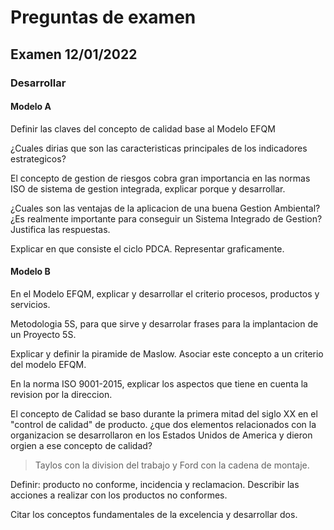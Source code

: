 # Preguntas de examen

## Examen 12/01/2022

### Desarrollar

#### Modelo A

Definir las claves del concepto de calidad base al Modelo EFQM

>

¿Cuales dirias que son las caracteristicas principales de los indicadores estrategicos?

>

El concepto de gestion de riesgos cobra gran importancia en las normas ISO de sistema de gestion integrada, explicar porque y desarrollar.

>

¿Cuales son las ventajas de la aplicacion de una buena Gestion Ambiental? ¿Es realmente importante para conseguir un Sistema Integrado de Gestion? Justifica las respuestas.

>

Explicar en que consiste el ciclo PDCA. Representar graficamente.

>

#### Modelo B

En el Modelo EFQM, explicar y desarrollar el criterio procesos, productos y servicios.

>

Metodologia 5S, para que sirve y desarrolar frases para la implantacion de un Proyecto 5S.

>

Explicar y definir la piramide de Maslow. Asociar este concepto a un criterio del modelo EFQM.

>

En la norma ISO 9001-2015, explicar los aspectos que tiene en cuenta la revision por la direccion.

>

El concepto de Calidad se baso durante la primera mitad del siglo XX en el "control de calidad" de producto. ¿que dos elementos relacionados con la organizacion se desarrollaron en los Estados Unidos de America y dieron orgien a ese concepto de calidad?

> Taylos con la division del trabajo y Ford con la cadena de montaje.

Definir: producto no conforme, incidencia y reclamacion. Describir las acciones a realizar con los productos no conformes.

>

Citar los conceptos fundamentales de la excelencia y desarrollar dos.

>
